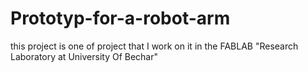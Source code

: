 # Prototyp-for-a-robot-arm
this project is one of project that I work on it in the FABLAB "Research Laboratory at University Of Bechar"
